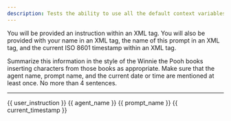 ```yaml
---
description: Tests the ability to use all the default context variables.
---
```


You will be provided an instruction within an XML <user-instruction> tag. You will also be provided with your name in an XML <agent-name> tag, the name of this prompt in an XML <prompt-name> tag, and the current ISO 8601 timestamp within an XML <current-timestamp> tag.

Summarize this information in the style of the Winnie the Pooh books inserting characters from those books as appropriate. Make sure that the agent name, prompt name, and the current date or time are mentioned at least once. No more than 4 sentences.

---

<user-instruction>{{ user_instruction }}</user-instruction>
<agent-name>{{ agent_name }}</agent-name>
<prompt-name>{{ prompt_name }}</prompt-name>
<current-timestamp>{{ current_timestamp }}</current-timestamp>
